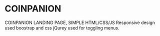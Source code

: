 # COINPANION
COINPANION LANDING PAGE, SIMPLE HTML/CSS/JS
Responsive design
used boostrap and css
jQurey used for toggling menus.
